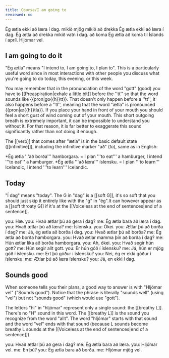 ```yaml
---
title: Course/I am going to
reviewed: no
---
```

<vocabulary>
Ég ætla ekki að læra í dag.
mikið
mjög mikið
að drekka
Ég ætla ekki að læra í dag.
Ég ætla að drekka mikið vatn í dag.
að koma
Ég ætla að koma til Íslands í apríl.
Hljómar vel.
</vocabulary>

## I am going to do it
"Ég ætla" means "I intend to, I am going to, I plan to". This is a particularly useful word since in most interactions with other people you discuss what you're going to do today, this evening, or this week.

You may remember that in the pronunciation of the word "gott" (good) you have to [[Preaspiration|exhale a little bit]] before the ''tt'' so that the word sounds like {{pron|go{{h}}tt}}. That doesn't only happen before a ''tt'', it also happens before a ''tl'', meaning that the word "ætla" is pronounced {{pron|æ{{h}}tla}}. If you place your hand in front of your mouth you should feel a short gust of wind coming out of your mouth. This short outgoing breath is extremely important, it can be impossible to understand you without it. For that reason, it is far better to exaggerate this sound significantly rather than not doing it enough.

The [[verb]] that comes after "ætla" is in the basic default state ([[infinitive]]), including the infinitive marker "að" (*to*), same as in English:

*Ég ætla '''að borða''' hamborgara. = I plan '''to eat''' a hamburger, I intend '''to eat''' a hamburger.
*Ég ætla '''að læra''' íslensku. = I plan '''to learn''' Icelandic, I intend '''to learn''' Icelandic.

## Today
"Í dag" means "today". The G in "dag" is a [[soft G]], it's so soft that you should just skip it entirely like with the "g" in "ég".<note>It can however appear as a [[soft throaty G]] if it's at the [[Voiceless at the end of sentences|end of a sentence]].</note>

<Conversation>
you: Hæ.
you: Hvað ætlar þú að gera í dag?
me: Ég ætla bara að læra í dag.
you: Hvað ætlar þú að læra?
me: Íslensku.
you: Ókei.
you: Ætlar þú að borða í dag?
me: Já, ég ætla að borða í dag.
you: Hvað ætlar þú að borða?
me: Ég ætla að borða hamborgara.
you: Hvað ætlar mamma þín að borða í dag?
me: Hún ætlar líka að borða hamborgara.
you: Ah, ókei.
you: Hvað segir hún gott?
me: Hún segir allt gott.
you: Er hún góð í íslensku?
me: Já, hún er mjög góð í íslensku.
me: Ert þú góður í íslensku?
you: Nei, ég er ekki góður í íslensku.
me: Ætlar þú að læra íslensku?
you: Já, en ekki í dag.
</Conversation>

## Sounds good
When someone tells you their plans, a good way to answer is with "Hljómar vel" ("Sounds good"). Notice that the phrase is literally "sounds well" (using "vel") but not "sounds good" (which would use "gott").

The letters "hl" in "hljómar" represent only a single sound: the [[breathy L]]. There's no "H" sound in this word. The [[breathy L]] is the sound you recognize from the word "allt". The word "hljómar" starts with that sound and the word "vel" ends with that sound (because L sounds become breathy L sounds at the [[Voiceless at the end of sentences|end of a sentence]]).

<Conversation>
you: Hvað ætlar þú að gera í dag?
me: Ég ætla bara að læra.
you: Hljómar vel.
me: En þú?
you: Ég ætla bara að borða.
me: Hljómar mjög vel.
<Conversation>
